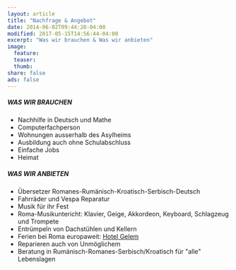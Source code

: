 ```yaml
---
layout: article
title: "Nachfrage & Angebot"
date: 2014-06-02T09:44:20-04:00
modified: 2017-05-15T14:56:44-04:00
excerpt: "Was wir brauchen & Was wir anbieten"
image:
  feature:
  teaser:
  thumb:
share: false
ads: false
---
```



##### WAS WIR BRAUCHEN    
* Nachhilfe in Deutsch und Mathe
* Computerfachperson  
* Wohnungen ausserhalb des Asylheims
* Ausbildung auch ohne Schulabschluss
* Einfache Jobs  
* Heimat

##### WAS WIR ANBIETEN
* Übersetzer Romanes-Rumänisch-Kroatisch-Serbisch-Deutsch
* Fahrräder und Vespa Reparatur
* Musik für ihr Fest
* Roma-Musikuntericht: Klavier, Geige, Akkordeon, Keyboard, Schlagzeug und Trompete
* Entrümpeln von Dachstühlen und Kellern
* Ferien bei Roma europaweit: [Hotel Gelem](http://www.hotel-gelem.net/locations/20)
* Reparieren auch von Unmöglichem
* Beratung in Rumänisch-Romanes-Serbisch/Kroatisch für "alle" Lebenslagen
